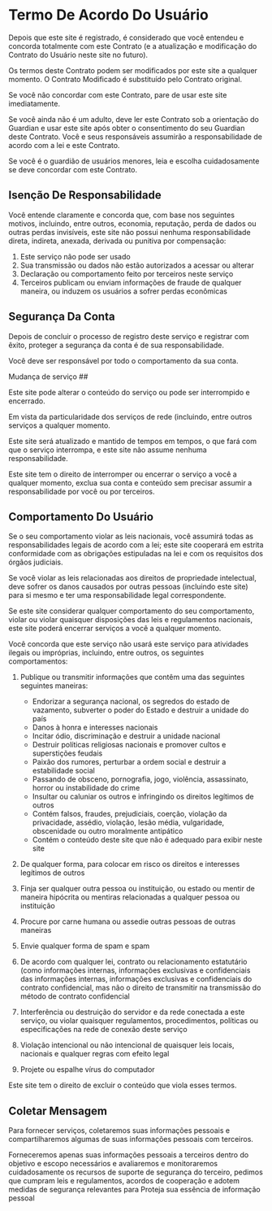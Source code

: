 # Termo De Acordo Do Usuário

Depois que este site é registrado, é considerado que você entendeu e concorda totalmente com este Contrato (e a atualização e modificação do Contrato do Usuário neste site no futuro).

Os termos deste Contrato podem ser modificados por este site a qualquer momento. O Contrato Modificado é substituído pelo Contrato original.

Se você não concordar com este Contrato, pare de usar este site imediatamente.

Se você ainda não é um adulto, deve ler este Contrato sob a orientação do Guardian e usar este site após obter o consentimento do seu Guardian deste Contrato. Você e seus responsáveis ​​assumirão a responsabilidade de acordo com a lei e este Contrato.

Se você é o guardião de usuários menores, leia e escolha cuidadosamente se deve concordar com este Contrato.

## Isenção De Responsabilidade

Você entende claramente e concorda que, com base nos seguintes motivos, incluindo, entre outros, economia, reputação, perda de dados ou outras perdas invisíveis, este site não possui nenhuma responsabilidade direta, indireta, anexada, derivada ou punitiva por compensação:

1. Este serviço não pode ser usado
1. Sua transmissão ou dados não estão autorizados a acessar ou alterar
1. Declaração ou comportamento feito por terceiros neste serviço
1. Terceiros publicam ou enviam informações de fraude de qualquer maneira, ou induzem os usuários a sofrer perdas econômicas

## Segurança Da Conta

Depois de concluir o processo de registro deste serviço e registrar com êxito, proteger a segurança da conta é de sua responsabilidade.

Você deve ser responsável por todo o comportamento da sua conta.

Mudança de serviço ##

Este site pode alterar o conteúdo do serviço ou pode ser interrompido e encerrado.

Em vista da particularidade dos serviços de rede (incluindo, entre outros serviços a qualquer momento.

Este site será atualizado e mantido de tempos em tempos, o que fará com que o serviço interrompa, e este site não assume nenhuma responsabilidade.

Este site tem o direito de interromper ou encerrar o serviço a você a qualquer momento, exclua sua conta e conteúdo sem precisar assumir a responsabilidade por você ou por terceiros.

## Comportamento Do Usuário

Se o seu comportamento violar as leis nacionais, você assumirá todas as responsabilidades legais de acordo com a lei; este site cooperará em estrita conformidade com as obrigações estipuladas na lei e com os requisitos dos órgãos judiciais.

Se você violar as leis relacionadas aos direitos de propriedade intelectual, deve sofrer os danos causados ​​por outras pessoas (incluindo este site) para si mesmo e ter uma responsabilidade legal correspondente.

Se este site considerar qualquer comportamento do seu comportamento, violar ou violar quaisquer disposições das leis e regulamentos nacionais, este site poderá encerrar serviços a você a qualquer momento.

Você concorda que este serviço não usará este serviço para atividades ilegais ou impróprias, incluindo, entre outros, os seguintes comportamentos:

1. Publique ou transmitir informações que contêm uma das seguintes seguintes maneiras:

   * Endorizar a segurança nacional, os segredos do estado de vazamento, subverter o poder do Estado e destruir a unidade do país
   * Danos à honra e interesses nacionais
   * Incitar ódio, discriminação e destruir a unidade nacional
   * Destruir políticas religiosas nacionais e promover cultos e superstições feudais
   * Paixão dos rumores, perturbar a ordem social e destruir a estabilidade social
   * Passando de obsceno, pornografia, jogo, violência, assassinato, horror ou instabilidade do crime
   * Insultar ou caluniar os outros e infringindo os direitos legítimos de outros
   * Contém falsos, fraudes, prejudiciais, coerção, violação da privacidade, assédio, violação, lesão média, vulgaridade, obscenidade ou outro moralmente antipático
   * Contém o conteúdo deste site que não é adequado para exibir neste site

1. De qualquer forma, para colocar em risco os direitos e interesses legítimos de outros
1. Finja ser qualquer outra pessoa ou instituição, ou estado ou mentir de maneira hipócrita ou mentiras relacionadas a qualquer pessoa ou instituição
1. Procure por carne humana ou assedie outras pessoas de outras maneiras
1. Envie qualquer forma de spam e spam
1. De acordo com qualquer lei, contrato ou relacionamento estatutário (como informações internas, informações exclusivas e confidenciais das informações internas, informações exclusivas e confidenciais do contrato confidencial, mas não o direito de transmitir na transmissão do método de contrato confidencial
1. Interferência ou destruição do servidor e da rede conectada a este serviço, ou violar quaisquer regulamentos, procedimentos, políticas ou especificações na rede de conexão deste serviço
1. Violação intencional ou não intencional de quaisquer leis locais, nacionais e qualquer regras com efeito legal
1. Projete ou espalhe vírus do computador

Este site tem o direito de excluir o conteúdo que viola esses termos.

## Coletar Mensagem

Para fornecer serviços, coletaremos suas informações pessoais e compartilharemos algumas de suas informações pessoais com terceiros.

Forneceremos apenas suas informações pessoais a terceiros dentro do objetivo e escopo necessários e avaliaremos e monitoraremos cuidadosamente os recursos de suporte de segurança do terceiro, pedimos que cumpram leis e regulamentos, acordos de cooperação e adotem medidas de segurança relevantes para Proteja sua essência de informação pessoal